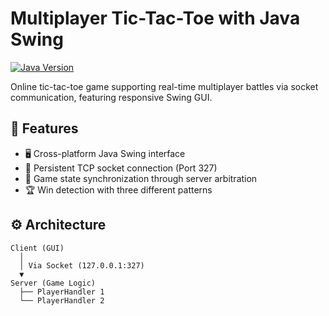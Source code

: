 # Multiplayer Tic-Tac-Toe with Java Swing

[![Java Version](https://img.shields.io/badge/Java-16%2B-orange)](https://www.oracle.com/java/technologies/)

Online tic-tac-toe game supporting real-time multiplayer battles via socket communication, featuring responsive Swing GUI.

## 🚀 Features
- 🖥️ Cross-platform Java Swing interface
- 🔌 Persistent TCP socket connection (Port 327)
- 🤖 Game state synchronization through server arbitration
- 🏆 Win detection with three different patterns

## ⚙️ Architecture
```plaintext
Client (GUI)
  │
  │ Via Socket (127.0.0.1:327)
  ▼
Server (Game Logic)
  ├── PlayerHandler 1
  └── PlayerHandler 2
